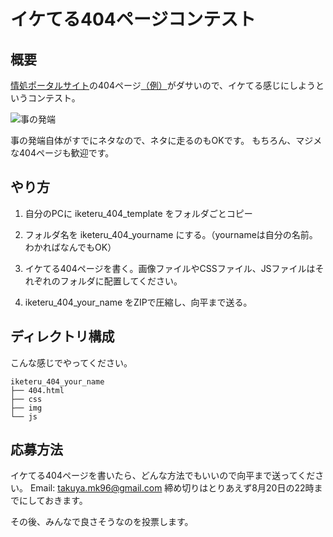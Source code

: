 # イケてる404ページコンテスト
## 概要
[情処ポータルサイト](http://tnctjosho.info)の404ページ[（例）](http://tnctjosho.info/users/10000)がダサいので、イケてる感じにしようというコンテスト。

![事の発端](https://dl.dropboxusercontent.com/s/q21cvphheuy56qf/iketeru_404.png)

事の発端自体がすでにネタなので、ネタに走るのもOKです。
もちろん、マジメな404ページも歓迎です。


## やり方

1. 自分のPCに iketeru_404_template をフォルダごとコピー

2. フォルダ名を iketeru_404_yourname にする。（yournameは自分の名前。わかればなんでもOK）

3. イケてる404ページを書く。画像ファイルやCSSファイル、JSファイルはそれぞれのフォルダに配置してください。

4. iketeru_404_your_name をZIPで圧縮し、向平まで送る。


## ディレクトリ構成
こんな感じでやってください。

```
iketeru_404_your_name
├── 404.html
├── css
├── img
└── js
```


## 応募方法
イケてる404ページを書いたら、どんな方法でもいいので向平まで送ってください。
Email: takuya.mk96@gmail.com
締め切りはとりあえず8月20日の22時までにしておきます。

その後、みんなで良さそうなのを投票します。


